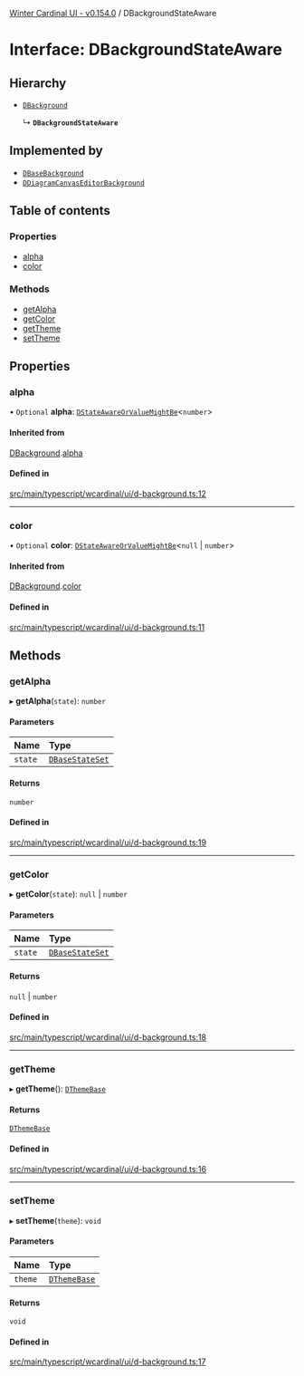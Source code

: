 [Winter Cardinal UI - v0.154.0](../index.md) / DBackgroundStateAware

# Interface: DBackgroundStateAware

## Hierarchy

- [`DBackground`](DBackground.md)

  ↳ **`DBackgroundStateAware`**

## Implemented by

- [`DBaseBackground`](../classes/DBaseBackground.md)
- [`DDiagramCanvasEditorBackground`](../classes/DDiagramCanvasEditorBackground.md)

## Table of contents

### Properties

- [alpha](DBackgroundStateAware.md#alpha)
- [color](DBackgroundStateAware.md#color)

### Methods

- [getAlpha](DBackgroundStateAware.md#getalpha)
- [getColor](DBackgroundStateAware.md#getcolor)
- [getTheme](DBackgroundStateAware.md#gettheme)
- [setTheme](DBackgroundStateAware.md#settheme)

## Properties

### alpha

• `Optional` **alpha**: [`DStateAwareOrValueMightBe`](../index.md#dstateawareorvaluemightbe)<`number`\>

#### Inherited from

[DBackground](DBackground.md).[alpha](DBackground.md#alpha)

#### Defined in

[src/main/typescript/wcardinal/ui/d-background.ts:12](https://github.com/winter-cardinal/winter-cardinal-ui/blob/v0.154.0/src/main/typescript/wcardinal/ui/d-background.ts#L12)

___

### color

• `Optional` **color**: [`DStateAwareOrValueMightBe`](../index.md#dstateawareorvaluemightbe)<``null`` \| `number`\>

#### Inherited from

[DBackground](DBackground.md).[color](DBackground.md#color)

#### Defined in

[src/main/typescript/wcardinal/ui/d-background.ts:11](https://github.com/winter-cardinal/winter-cardinal-ui/blob/v0.154.0/src/main/typescript/wcardinal/ui/d-background.ts#L11)

## Methods

### getAlpha

▸ **getAlpha**(`state`): `number`

#### Parameters

| Name | Type |
| :------ | :------ |
| `state` | [`DBaseStateSet`](DBaseStateSet.md) |

#### Returns

`number`

#### Defined in

[src/main/typescript/wcardinal/ui/d-background.ts:19](https://github.com/winter-cardinal/winter-cardinal-ui/blob/v0.154.0/src/main/typescript/wcardinal/ui/d-background.ts#L19)

___

### getColor

▸ **getColor**(`state`): ``null`` \| `number`

#### Parameters

| Name | Type |
| :------ | :------ |
| `state` | [`DBaseStateSet`](DBaseStateSet.md) |

#### Returns

``null`` \| `number`

#### Defined in

[src/main/typescript/wcardinal/ui/d-background.ts:18](https://github.com/winter-cardinal/winter-cardinal-ui/blob/v0.154.0/src/main/typescript/wcardinal/ui/d-background.ts#L18)

___

### getTheme

▸ **getTheme**(): [`DThemeBase`](DThemeBase.md)

#### Returns

[`DThemeBase`](DThemeBase.md)

#### Defined in

[src/main/typescript/wcardinal/ui/d-background.ts:16](https://github.com/winter-cardinal/winter-cardinal-ui/blob/v0.154.0/src/main/typescript/wcardinal/ui/d-background.ts#L16)

___

### setTheme

▸ **setTheme**(`theme`): `void`

#### Parameters

| Name | Type |
| :------ | :------ |
| `theme` | [`DThemeBase`](DThemeBase.md) |

#### Returns

`void`

#### Defined in

[src/main/typescript/wcardinal/ui/d-background.ts:17](https://github.com/winter-cardinal/winter-cardinal-ui/blob/v0.154.0/src/main/typescript/wcardinal/ui/d-background.ts#L17)
